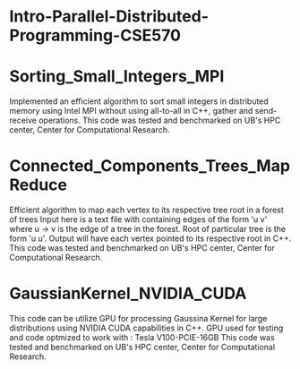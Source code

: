 # Intro-Parallel-Distributed-Programming-CSE570
# Sorting_Small_Integers_MPI
Implemented an efficient algorithm to sort small integers in distributed memory using Intel MPI without using all-to-all in C++, gather and send-receive operations.
This code was tested and benchmarked on UB's HPC center, Center for Computational Research.



# Connected_Components_Trees_MapReduce
Efficient algorithm to map each vertex to its respective tree root in a forest of trees
Input here is a text file with containing edges of the form 'u v' where u -> v is the edge of a tree in the forest. Root of particular tree is the form 'u u'.
Output will have each vertex pointed to its respective root in C++.
This code was tested and benchmarked on UB's HPC center, Center for Computational Research.


# GaussianKernel_NVIDIA_CUDA
This code can be utilize GPU for processing Gaussina Kernel for large distributions using NVIDIA CUDA capabilities in C++.
GPU used for testing and code optmized to work with : Tesla V100-PCIE-16GB
This code was tested and benchmarked on UB's HPC center, Center for Computational Research.



